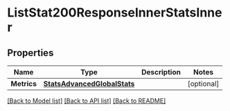 # ListStat200ResponseInnerStatsInner

## Properties

Name | Type | Description | Notes
------------ | ------------- | ------------- | -------------
**Metrics** | [**StatsAdvancedGlobalStats**](StatsAdvancedGlobalStats.md) |  |[optional] 

[[Back to Model list]](../README.md#documentation-for-models) [[Back to API list]](../README.md#documentation-for-api-endpoints) [[Back to README]](../README.md)


